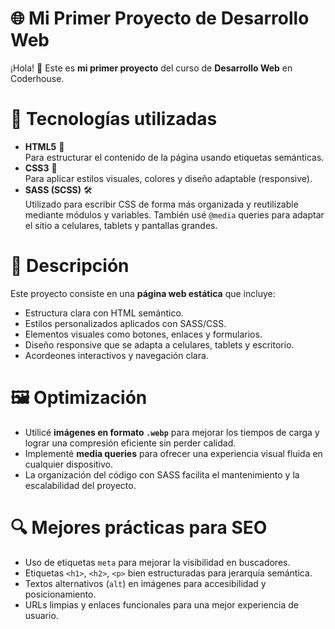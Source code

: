 # 🌐 Mi Primer Proyecto de Desarrollo Web
¡Hola! 👋 Este es **mi primer proyecto** del curso de **Desarrollo Web** en Coderhouse.

# 🚀 Tecnologías utilizadas
- **HTML5** 🧱  
  Para estructurar el contenido de la página usando etiquetas semánticas.
- **CSS3** 🎨  
  Para aplicar estilos visuales, colores y diseño adaptable (responsive).
- **SASS (SCSS)** 🛠️  
  Utilizado para escribir CSS de forma más organizada y reutilizable mediante módulos y variables. También usé `@media` queries para adaptar el sitio a celulares, tablets y pantallas grandes.
  
# 📄 Descripción
Este proyecto consiste en una **página web estática** que incluye:
- Estructura clara con HTML semántico.
- Estilos personalizados aplicados con SASS/CSS.
- Elementos visuales como botones, enlaces y formularios.
- Diseño responsive que se adapta a celulares, tablets y escritorio.
- Acordeones interactivos y navegación clara.

# 🖼️ Optimización
- Utilicé **imágenes en formato `.webp`** para mejorar los tiempos de carga y lograr una compresión eficiente sin perder calidad.
- Implementé **media queries** para ofrecer una experiencia visual fluida en cualquier dispositivo.
- La organización del código con SASS facilita el mantenimiento y la escalabilidad del proyecto.
  
# 🔍 Mejores prácticas para SEO
- Uso de etiquetas `meta` para mejorar la visibilidad en buscadores.
- Etiquetas `<h1>`, `<h2>`, `<p>` bien estructuradas para jerarquía semántica.
- Textos alternativos (`alt`) en imágenes para accesibilidad y posicionamiento.
- URLs limpias y enlaces funcionales para una mejor experiencia de usuario.
